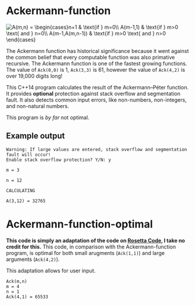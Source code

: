 # Ackermann-function

![`A(m,n) = \begin{cases}n+1 & \text{if } m=0\\ A(m-1,1) & \text{if } m>0 \text{ and } n=0\\ A(m-1,A(m,n-1)) & \text{if } m>0 \text{ and } n>0 \end{cases}`](../equations/Ackermann-Péter-function.png)

The Ackermann function has historical significance because it went against the common belief that every computable function was also primative recursive. The Ackermann function is one of the fastest growing functions. The value of `Ack(0,0)` is 1, `Ack(3,3)` is 61, however the value of `Ack(4,2)` is over 19,000 digits long!

This C++14 program calculates the result of the Ackermann–Péter function. It provides **optional** protection against stack overflow and segmentation fault. It also detects common input errors, like non-numbers, non-integers, and non-natural numbers.

This program is *by far* not optimal.

## Example output

	Warning: If large values are entered, stack overflow and segmentation fault will occur!
	Enable stack overflow protection? Y/N: y

	m = 3

	n = 12

	CALCULATING

	A(3,12) = 32765

# Ackermann-function-optimal

**This code is simply an adaptation of the code on [Rosetta Code](https://rosettacode.org/wiki/Ackermann_function#Efficient_version), I take no credit for this.** This code, in comparison with the Ackermann-function program, is optimal for both small arugments (`Ack(1,1)`) and large arguments (`Ack(4,2)`).

This adaptation allows for user input.

	Ack(m,n)
	m = 4
	n = 1
	Ack(4,1) = 65533
